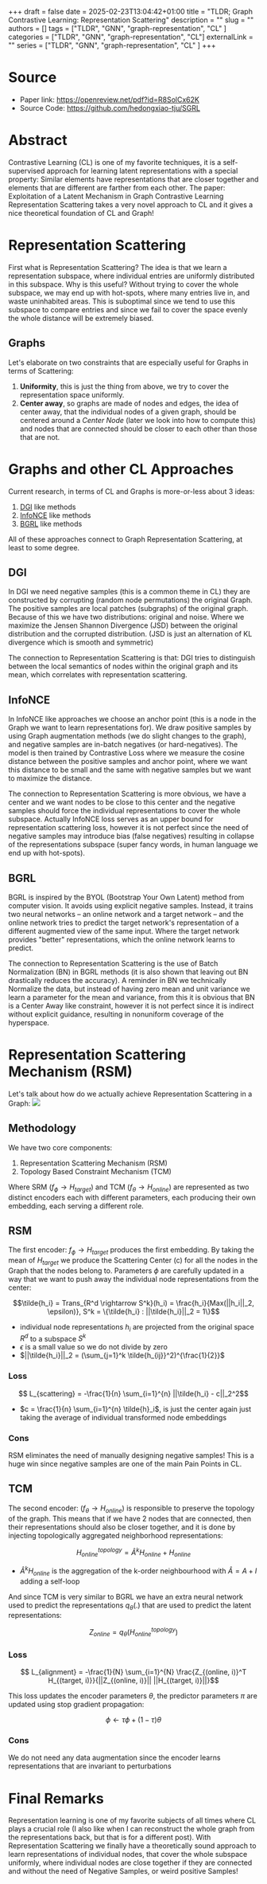 +++ 
draft = false
date = 2025-02-23T13:04:42+01:00
title = "TLDR; Graph Contrastive Learning: Representation Scattering"
description = ""
slug = ""
authors = []
tags = ["TLDR", "GNN", "graph-representation", "CL" ]
categories = ["TLDR", "GNN", "graph-representation", "CL"]
externalLink = ""
series = ["TLDR", "GNN", "graph-representation", "CL" ]
+++

# Source
- Paper link: https://openreview.net/pdf?id=R8SolCx62K
- Source Code: https://github.com/hedongxiao-tju/SGRL

# Abstract
Contrastive Learning (CL) is one of my favorite techniques, it is a self-supervised approach for learning latent representations with a special property: Similar elements have representations that are closer together and elements that are different are farther from each other. The paper: Exploitation of a Latent Mechanism in Graph Contrastive Learning Representation Scattering takes a very novel approach to CL and it gives a nice theoretical foundation of CL and Graph!

# Representation Scattering
First what is Representation Scattering? The idea is that we learn a representation subspace, where individual entries are uniformly distributed in this subspace. Why is this useful? Without trying to cover the whole subspace, we may end up with hot-spots, where many entries live in, and waste uninhabited areas. This is suboptimal since we tend to use this subspace to compare entries and since we fail to cover the space evenly the whole distance will be extremely biased.

## Graphs
Let's elaborate on two constraints that are especially useful for Graphs in terms of Scattering:

1. **Uniformity**, this is just the thing from above, we try to cover the representation space uniformly.
2. **Center away**, so graphs are made of nodes and edges, the idea of center away, that the individual nodes of a given graph, should be centered around a *Center Node* (later we look into how to compute this) and nodes that are connected should be closer to each other than those that are not.

# Graphs and other CL Approaches
Current research, in terms of CL and Graphs is more-or-less about 3 ideas:

1. [DGI](https://arxiv.org/abs/1809.10341) like methods
2. [InfoNCE](https://arxiv.org/abs/1807.03748) like methods
3. [BGRL](https://arxiv.org/abs/2006.07733) like methods

All of these approaches connect to Graph Representation Scattering, at least to some degree.

## DGI
In DGI we need negative samples (this is a common theme in CL) they are constructed by corrupting (random node permutations) the original Graph. The positive samples are local patches (subgraphs) of the original graph. Because of this we have two distributions: original and noise. Where we maximize the Jensen Shannon Divergence (JSD) between the original distribution and the corrupted distribution. (JSD is just an alternation of KL divergence which is smooth and symmetric)

The connection to Representation Scattering is that: DGI tries to distinguish between the local semantics of nodes within the original graph and its mean, which correlates with representation scattering.


## InfoNCE
In InfoNCE like approaches we choose an anchor point (this is a node in the Graph we want to learn representations for). We draw positive samples by using Graph augmentation methods (we do slight changes to the graph), and negative samples are in-batch negatives (or hard-negatives). The model is then trained by Contrastive Loss where we measure the cosine distance between the positive samples and anchor point, where we want this distance to be small and the same with negative samples but we want to maximize the distance.

The connection to Representation Scattering is more obvious, we have a center and we want nodes to be close to this center and the negative samples should force the individual representations to cover the whole subspace. Actually InfoNCE loss serves as an upper bound for representation scattering loss, however it is not perfect since the need of negative samples may introduce bias (false negatives) resulting in collapse of the representations subspace (super fancy words, in human language we end up with hot-spots).

## BGRL
BGRL is inspired by the BYOL (Bootstrap Your Own Latent) method from computer vision. It avoids using explicit negative samples. Instead, it trains two neural networks – an online network and a target network – and the online network tries to predict the target network's representation of a different augmented view of the same input. Where the target network provides "better" representations, which the online network learns to predict.

The connection to Representation Scattering is the use of Batch Normalization (BN) in BGRL methods (it is also shown that leaving out BN drastically reduces the accuracy). A reminder in BN we technically Normalize the data, but instead of having zero mean and unit variance we learn a parameter for the mean and variance, from this it is obvious that BN is a Center Away like constraint, however it is not perfect since it is indirect without explicit guidance, resulting in nonuniform coverage of the hyperspace.

# Representation Scattering Mechanism (RSM)
Let's talk about how do we actually achieve Representation Scattering in a Graph:
![](/images/graph_representation_scattering.png)
## Methodology
We have two core components:
1. Representation Scattering Mechanism (RSM)
2. Topology Based Constraint Mechanism (TCM)

Where SRM ($f_{\phi} \rightarrow H_{target}$) and TCM $(f_{\theta} \rightarrow H_{online})$ are represented as two distinct encoders each with different parameters, each producing their own embedding, each serving a different role.


## RSM
The first encoder: $f_{\phi} \rightarrow H_{target}$ produces the first embedding. By taking the mean of $H_{target}$ we produce the Scattering Center (c) for all the nodes in the Graph that the nodes belong to. Parameters $\phi$ are carefully updated in a way that we want to push away the individual node representations from the center:


$$\tilde{h_i} = Trans_{R^d \rightarrow S^k}(h_i) = \frac{h_i}{Max(||h_i||_2, \epsilon)}, S^k = \{\tilde{h_i} : ||\tilde{h_i}||_2 = 1\}$$
- individual node representations $h_i$ are projected from the original space $R^d$ to a subspace $S^k$
- $\epsilon$ is a small value so we do not divide by zero
- $||\tilde{h_i}||_2 = (\sum_{j=1}^k \tilde{h_{ij}}^2)^{\frac{1}{2}}$

### Loss
$$ L_{scattering} = -\frac{1}{n} \sum_{i=1}^{n} ||\tilde{h_i} - c||_2^2$$
- $c = \frac{1}{n} \sum_{i=1}^{n} \tilde{h}_i$, is just the center again just taking the average of individual transformed node embeddings

### Cons
RSM eliminates the need of manually designing negative samples! This is a huge win since negative samples are one of the main Pain Points in CL.

## TCM
The second encoder: $(f_{\theta} \rightarrow H_{online})$ is responsible to preserve the topology of the graph. This means that if we have 2 nodes that are connected, then their representations should also be closer together, and it is done by injecting topologically aggregated neighborhood representations:

$$ H_{online}^{topology} = \hat{A}^k H_{online} + H_{online}$$
- $\hat{A}^k H_{online}$ is the aggregation of the k-order neighbourhood with $\hat{A} = A + I$ adding a self-loop


And since TCM is very similar to BGRL we have an extra neural network used to predict the representations $q_{\theta}(.)$ that are used to predict the latent representations:

$$ Z_{online} = q_{\theta}(H_{online}^{topology})$$

### Loss
$$ L_{alignment} = -\frac{1}{N} \sum_{i=1}^{N} \frac{Z_{(online, i)}^T H_{(target, i)}}{||Z_{(online, i)}|| ||H_{(target, i)}||}$$

This loss updates the encoder parameters $\theta$, the predictor parameters $\pi$ are updated using stop gradient propagation:

$$ \phi \leftarrow \tau \phi + (1 - \tau) \theta$$

### Cons
We do not need any data augmentation since the encoder learns representations that are invariant to perturbations 
# Final Remarks

Representation learning is one of my favorite subjects of all times where CL plays a crucial role (I also like when I can reconstruct the whole graph from the representations back, but that is for a different post). With Representation Scattering we finally have a theoretically sound approach to learn representations of individual nodes, that cover the whole subspace uniformly, where individual nodes are close together if they are connected and without the need of Negative Samples, or weird positive Samples!
